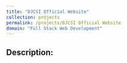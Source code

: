 ```yaml
---
title: "DJCSI Official Website"
collection: projects
permalink: /projects/DJCSI Official Website
domain: "Full Stack Web Development"
---
```


## Description:
